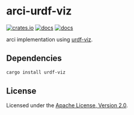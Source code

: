 # arci-urdf-viz

[![crates.io](https://img.shields.io/crates/v/arci-urdf-viz.svg?logo=rust)](https://crates.io/crates/arci-urdf-viz) [![docs](https://docs.rs/arci-urdf-viz/badge.svg)](https://docs.rs/arci-urdf-viz) [![docs](https://img.shields.io/badge/docs-main-blue)](https://openrr.github.io/openrr/arci_urdf_viz)

arci implementation using [urdf-viz](https://github.com/openrr/urdf-viz).

## Dependencies

```bash
cargo install urdf-viz
```

## License

Licensed under the [Apache License, Version 2.0](https://github.com/openrr/openrr/blob/main/LICENSE).
